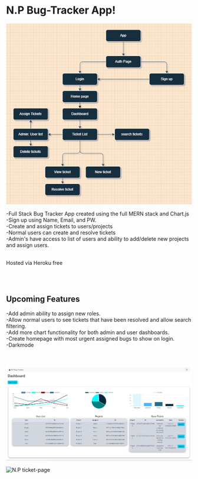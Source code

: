 <h1>N.P Bug-Tracker App!</h1>

![N.P Bug-Tracker wireframe](https://raw.githubusercontent.com/JustTheNorm/Bug-Tracker/main/public/wireframe.png)

-Full Stack Bug Tracker App created using the full MERN stack and Chart.js
<br/>
-Sign up using Name, Email, and PW. <br/>
-Create and assign tickets to users/projects
<br/>
-Normal users can create and resolve tickets
<br/>
-Admin's have access to list of users and ability to add/delete new projects and assign users. 
<br/><br/>



Hosted via Heroku free

<br/><br/>



<h2>Upcoming Features</h2>

-Add admin ability to assign new roles. <br/>
-Allow normal users to see tickets that have been resolved and allow search filtering. <br/>
-Add more chart functionality for both admin and user dashboards. <br/>
-Create homepage with most urgent assigned bugs to show on login. <br/>
-Darkmode
<br/>
<br/>
<br/>



![N.P Bug-Tracker](https://raw.githubusercontent.com/JustTheNorm/Bug-Tracker/main/public/npbugtracker.png)

![N.P ticket-page](https://raw.githubusercontent.com/JustTheNorm/Bug-Tracker/main/public/npticketpage.png)
